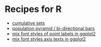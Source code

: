 # Recipes for R

* [cumulative sets](cumulative_sets_bars.md)
* [population pyramid / bi-directional bars](population_pyramid_bars.md)
* [mix font styles of point labels in ggplot2](ggplot_mixed_fontstyles.md)
* [mix font styles axis texts in ggplot2](ggplot_mixed_axis_text_styles.md)



